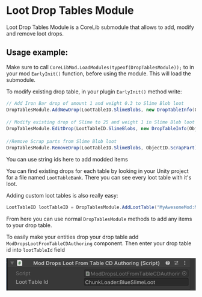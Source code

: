 ﻿# Loot Drop Tables Module <!-- {docsify-ignore-all} -->
Loot Drop Tables Module is a CoreLib submodule that allows to add, modify and remove loot drops.

## Usage example:
Make sure to call `CoreLibMod.LoadModules(typeof(DropTablesModule));` to in your mod `EarlyInit()` function, before using the module. This will load the submodule.


To modify existing drop table, in your plugin `EarlyInit()` method write:
```cs
// Add Iron Bar drop of amount 1 and weight 0.3 to Slime Blob loot
DropTablesModule.AddNewDrop(LootTableID.SlimeBlobs, new DropTableInfo(ObjectID.IronBar, 1, 0.2f));

// Modify existing drop of Slime to 25 and weight 1 in Slime Blob loot
DropTablesModule.EditDrop(LootTableID.SlimeBlobs, new DropTableInfo(ObjectID.Slime, 25, 1));

//Remove Scrap parts from Slime Blob loot
DropTablesModule.RemoveDrop(LootTableID.SlimeBlobs, ObjectID.ScrapPart);
```
You can use string ids here to add modded items

You can find existing drops for each table by looking in your Unity project for a file named `LootTableBank`. There you can see every loot table with it's loot.

Adding custom loot tables is also really easy:
```cs
LootTableID lootTableID = DropTablesModule.AddLootTable("MyAwesomeMod:MyCustomLootTable");
```
From here you can use normal `DropTablesModule` methods to add any items to your drop table.

To easily make your entities drop your drop table add `ModDropsLootFromTableCDAuthoring` component. Then enter your drop table id into `lootTableId` field

![LootComponent in Unity Editor](./documentation/lootComponent.png)
